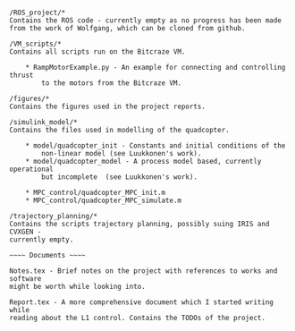 ~~~~ Directories ~~~~

/ROS_project/*
Contains the ROS code - currently empty as no progress has been made
from the work of Wolfgang, which can be cloned from github.

/VM_scripts/*
Contains all scripts run on the Bitcraze VM.

    * RampMotorExample.py - An example for connecting and controlling thrust
        to the motors from the Bitcraze VM.

/figures/*
Contains the figures used in the project reports.

/simulink_model/*
Contains the files used in modelling of the quadcopter.

    * model/quadcopter_init - Constants and initial conditions of the
        non-linear model (see Luukkonen's work).
    * model/quadcopter_model - A process model based, currently operational
        but incomplete  (see Luukkonen's work).

    * MPC_control/quadcopter_MPC_init.m
    * MPC_control/quadcopter_MPC_simulate.m

/trajectory_planning/*
Contains the scripts trajectory planning, possibly suing IRIS and CVXGEN -
currently empty.

~~~~ Documents ~~~~

Notes.tex - Brief notes on the project with references to works and software
might be worth while looking into.

Report.tex - A more comprehensive document which I started writing while
reading about the L1 control. Contains the TODOs of the project.
